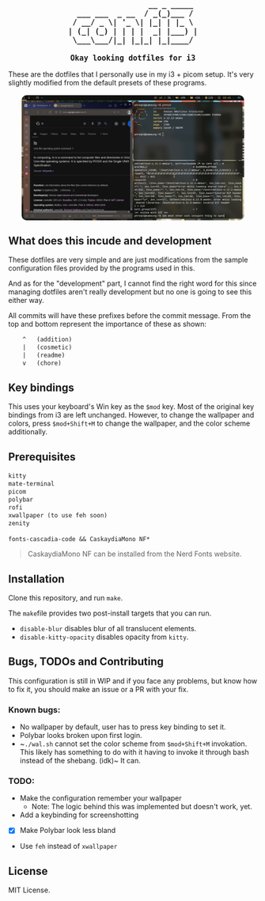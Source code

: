 <h1 style="font-size: 15px; text-align: center" align="center">
<samp>
<pre>
                  __ _ _____ 
  ___ ___  _ __  / _(_)___ / 
 / __/ _ \| '_ \| |_| | |_ \ 
| (_| (_) | | | |  _| |___) |
 \___\___/|_| |_|_| |_|____/ 
<span></span>
Okay looking dotfiles for i3
</pre>
</samp>
</h1>
These are the dotfiles that I personally use in my i3 + picom setup. It's very slightly modified from the default presets of these programs.

<br>
<br>

<div style="display: flex; justify-content: center;">
<img src="./assets/lol.png" style="max-width: 450px; border-radius: 10px;">
</div>

## What does this incude and development
These dotfiles are very simple and are just modifications from the sample configuration files provided by the programs used in this.

And as for the "development" part, I cannot find the right word for this since managing dotfiles aren't really development but no one is going to see this either way.

All commits will have these prefixes before the commit message. From the top and bottom represent the importance of these as shown:
```
    ^   (addition)
    |   (cosmetic)
    |   (readme)
    v   (chore)
```

## Key bindings
This uses your keyboard's Win key as the `$mod` key. Most of the original key bindings from i3 are left unchanged. 
However, to change the wallpaper and colors, press `$mod+Shift+M` to change the wallpaper, and the color scheme additionally.

## Prerequisites
```
kitty
mate-terminal
picom
polybar
rofi
xwallpaper (to use feh soon)
zenity

fonts-cascadia-code && CaskaydiaMono NF*
```
> CaskaydiaMono NF can be installed from the Nerd Fonts website.

## Installation
Clone this repository, and run `make`.

The `make`file provides two post-install targets that you can run.
- `disable-blur` disables blur of all translucent elements.
- `disable-kitty-opacity` disables opacity from `kitty`.

## Bugs, TODOs and Contributing
This configuration is still in WIP and if you face any problems, but know how to fix it, you should make an issue or a PR with your fix.

### Known bugs:
- No wallpaper by default, user has to press key binding to set it.
- Polybar looks broken upon first login.
- ~`./wal.sh` cannot set the color scheme from `$mod+Shift+M` invokation. This likely has something to do with it having to invoke it through bash instead of the shebang. (idk)~ It can.

### TODO:
- Make the configuration remember your wallpaper
    - Note: The logic behind this was implemented but doesn't work, yet.
- Add a keybinding for screenshotting
- [x] Make Polybar look less bland
- Use `feh` instead of `xwallpaper`

## License
MIT License.
